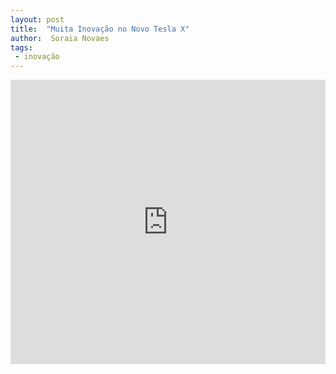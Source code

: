 ```yaml
---
layout: post
title:  "Muita Inovação no Novo Tesla X"
author:  Soraia Novaes
tags: 
 - inovação
---
```


<iframe 
  width="100%" 
  height="455" 
  src="http://www.youtube.com/embed/05DZlIzEiyY?&autoplay=1&autohide=1&modestbranding=0&showinfo=0&ap=%2526fmt%3D22" 
  frameborder="0" 
  allowfullscreen>
</iframe>
